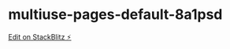 # multiuse-pages-default-8a1psd

[Edit on StackBlitz ⚡️](https://stackblitz.com/edit/multiuse-pages-default-8a1psd)